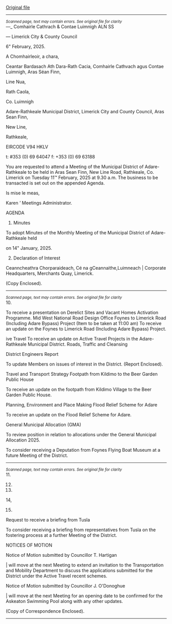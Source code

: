 [Original file](https://www.limerick.ie/sites/default/files/media/documents/2025-02/agenda-meeting-of-the-municipal-district-of-adare-rathkeale-11th-february-2025.pdf)

---
*<small>Scanned page, text may contain errors. See original file for clarity</small>*  
_—__ Comhairle Cathrach
& Contae Luimnigh
ALN SS

— Limerick City
& County Council

6" February, 2025.

A Chomhairleoir, a chara,

Ceantar Bardasach Ath Dara-Rath Cacia,
Comhairle Cathvach agus Contae Luimnigh,
Aras Séan Finn,

Line Nua,

Rath Caola,

Co. Luimnigh

Adare-Rathkeale Municipal District,
Limerick City and County Council,
Aras Sean Finn,

New Line,

Rathkeale,

EIRCODE V94 HKLV

t: #353 (0) 69 64047
f: +353 (0) 69 63188

You are requested to attend a Meeting of the Municipal District of Adare-Rathkeale to be held in
Aras Sean Finn, New Line Road, Rathkeale, Co. Limerick on Tuesday 11™ February, 2025 at 9.30
a.m. The business to be transacted is set out on the appended Agenda.

Is mise le meas,

Karen ’
Meetings Administrator.

AGENDA

1. Minutes

To adopt Minutes of the Monthly Meeting of the Municipal District of Adare-Rathkeale held

on 14" January, 2025.

2. Declaration of Interest

Ceanncheathra Chorparaideach, Cé na gCeannaithe,Luimneach |
Corporate Headquarters, Merchants Quay, Limerick.

(Copy Enclosed).


---
*<small>Scanned page, text may contain errors. See original file for clarity</small>*  
10.

To receive a presentation on Derelict Sites and Vacant Homes Activation Programme.
Mid West National Road Design Office
Foynes to Limerick Road (Including Adare Bypass) Project (Item to be taken at 11:00 am)
To receive an update on the Foynes to Limerick Road (Including Adare Bypass) Project.

ive Travel
To receive an update on Active Travel Projects in the Adare-Rathkeale Municipal District.
Roads, Traffic and Cleansing

District Engineers Report

To update Members on issues of interest in the District.
(Report Enclosed).

Travel and Transport Strategy
Footpath from Kildimo to the Beer Garden Public House

To receive an update on the footpath from Kildimo Village to the Beer Garden Public House.

Planning, Environment and Place Making
Flood Relief Scheme for Adare

To receive an update on the Flood Relief Scheme for Adare.

General Municipal Allocation (GMA)

To review position in relation to allocations under the General Municipal Allocation 2025.

To consider receiving a Deputation from Foynes Flying Boat Museum at a future Meeting
of the District.


---
*<small>Scanned page, text may contain errors. See original file for clarity</small>*  
11.

12.

13.

14,

15.

Request to receive a briefing from Tusla

To consider receiving a briefing from representatives from Tusla on the fostering process
at a further Meeting of the District.

NOTICES OF MOTION

Notice of Motion submitted by Councillor T. Hartigan

| will move at the next Meeting to extend an invitation to the Transportation and Mobility
Department to discuss the applications submitted for the District under the Active Travel
recent schemes.

Notice of Motion submitted by Councillor J. O'Donoghue

| will move at the next Meeting for an opening date to be confirmed for the Askeaton
Swimming Pool along with any other updates.

(Copy of Correspondence Enclosed).


---
